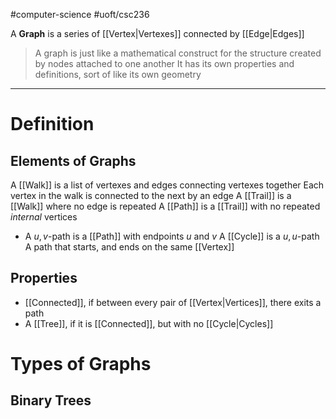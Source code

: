 #computer-science 
#uoft/csc236 

A **Graph** is a series of [[Vertex|Vertexes]] connected by [[Edge|Edges]]

> A graph is just like a mathematical construct for the structure created by nodes attached to one another
> It has its own properties and definitions, sort of like its own geometry


---
# Definition
## Elements of Graphs
A [[Walk]] is a list of vertexes and edges connecting vertexes together
	Each vertex in the walk is connected to the next by an edge
A [[Trail]] is a [[Walk]] where no edge is repeated
A [[Path]] is a [[Trail]] with no repeated *internal* vertices
- A $u, v$-path is a [[Path]] with endpoints $u$ and $v$
A [[Cycle]] is a $u,u$-path
	A path that starts, and ends on the same [[Vertex]]

## Properties
- [[Connected]], if between every pair of [[Vertex|Vertices]], there exits a path
- A [[Tree]], if it is [[Connected]], but with no [[Cycle|Cycles]] 

# Types of Graphs
## Binary Trees